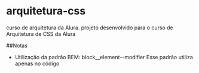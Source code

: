 # arquitetura-css
curso de arquitetura da Alura. 
projeto desenvolvido para o curso de Arquitetura de CSS da Alura

##Notas
- Utilização da padrão BEM: block__element--modifier 
Esse padrão utiliza apenas no código
